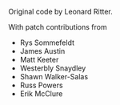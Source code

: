 Original code by Leonard Ritter.

With patch contributions from

* Rys Sommefeldt
* James Austin
* Matt Keeter
* Westerbly Snaydley
* Shawn Walker-Salas
* Russ Powers
* Erik McClure
